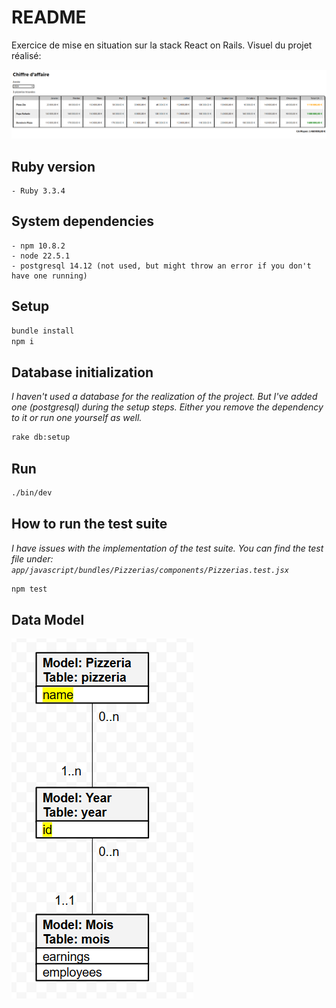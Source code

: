 # README

Exercice de mise en situation sur la stack React on Rails. Visuel du projet réalisé:

![alt text](screenshots/project_preview.png)

## Ruby version

    - Ruby 3.3.4

## System dependencies

    - npm 10.8.2
    - node 22.5.1
    - postgresql 14.12 (not used, but might throw an error if you don't have one running)

## Setup

```bash
bundle install
npm i
```

## Database initialization
_I haven't used a database for the realization of the project. But I've added one (postgresql) during the setup steps. Either you remove the dependency to it or run one yourself as well._
```bash
rake db:setup
```


## Run

```bash
./bin/dev
```

## How to run the test suite

_I have issues with the implementation of the test suite. You can find the test file under: `app/javascript/bundles/Pizzerias/components/Pizzerias.test.jsx`_
```bash
npm test 
```

## Data Model


![alt text](screenshots/data_model.png)